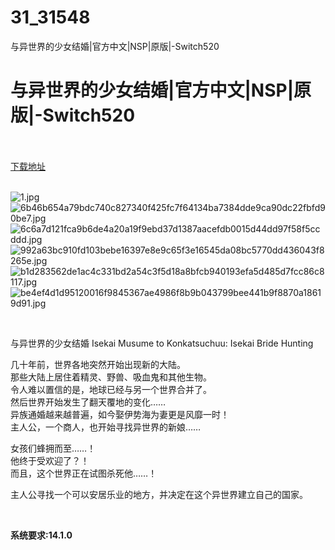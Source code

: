 # 31_31548
与异世界的少女结婚|官方中文|NSP|原版|-Switch520
# 与异世界的少女结婚|官方中文|NSP|原版|-Switch520
 <br/></br>
[下载地址](https://www.switch520.cc/article/31548 "下载地址")
<br/></br>

<p><img title="1.jpg" src="https://www.switch520.cc/muke_img/2022_05_20_5eb7f2fbe67b2.jpg" alt="1.jpg"><br>
<img title="6b46b654a79bdc740c827340f425fc7f64134ba7384dde9ca90dc22fbfd90be7.jpg" src="https://www.switch520.cc/muke_img/2022_05_20_d2099a913bb3b.jpg" alt="6b46b654a79bdc740c827340f425fc7f64134ba7384dde9ca90dc22fbfd90be7.jpg"><br>
<img title="6c6a7d121fca9b6de4a20a19f9ebd37d1387aacefdb0015d44dd97f58f5ccddd.jpg" src="https://www.switch520.cc/muke_img/2022_05_20_e9a8b43b5700c.jpg" alt="6c6a7d121fca9b6de4a20a19f9ebd37d1387aacefdb0015d44dd97f58f5ccddd.jpg"><br>
<img title="992a63bc910fd103bebe16397e8e9c65f3e16545da08bc5770dd436043f8265e.jpg" src="https://www.switch520.cc/muke_img/2022_05_20_51aea635051e9.jpg" alt="992a63bc910fd103bebe16397e8e9c65f3e16545da08bc5770dd436043f8265e.jpg"><br>
<img title="b1d283562de1ac4c331bd2a54c3f5d18a8bfcb940193efa5d485d7fcc86c8117.jpg" src="https://www.switch520.cc/muke_img/2022_05_20_1e3fd7e5802d2.jpg" alt="b1d283562de1ac4c331bd2a54c3f5d18a8bfcb940193efa5d485d7fcc86c8117.jpg"><br>
<img title="be4ef4d1d95120016f9845367ae4986f8b9b043799bee441b9f8870a18619d91.jpg" src="https://www.switch520.cc/muke_img/2022_05_20_cec458de52707.jpg" alt="be4ef4d1d95120016f9845367ae4986f8b9b043799bee441b9f8870a18619d91.jpg"></p>
<p>&nbsp;</p>
<p>与异世界的少女结婚 Isekai Musume to Konkatsuchuu: Isekai Bride Hunting</p>
<p>几十年前，世界各地突然开始出现新的大陆。<br>
那些大陆上居住着精灵、野兽、吸血鬼和其他生物。<br>
令人难以置信的是，地球已经与另一个世界合并了。<br>
然后世界开始发生了翻天覆地的变化……<br>
异族通婚越来越普遍，如今娶伊势海为妻更是风靡一时！<br>
主人公，一个商人，也开始寻找异世界的新娘……</p>
<p>女孩们蜂拥而至……！<br>
他终于受欢迎了？！<br>
而且，这个世界正在试图杀死他……！</p>
<p>主人公寻找一个可以安居乐业的地方，并决定在这个异世界建立自己的国家。</p>
<p>&nbsp;</p>
<p><strong>系统要求:14.1.0</strong></p>



